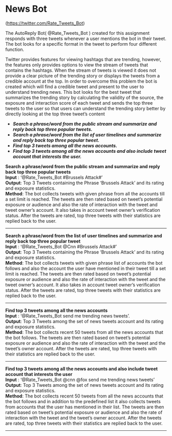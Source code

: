 # News Bot 
(https://twitter.com/Rate_Tweets_Bot)


The AutoReply Bot( @Rate_Tweets_Bot ) created for this assignment responds with three tweets
whenever a user mentions the bot in their tweet. The bot looks for a specific format in the tweet
to perform four different function.

Twitter provides features for viewing hashtags that are trending, however, the features only
provides options to view the stream of tweets that contains the hashtags. When the stream of
tweets is viewed it does not provide a clear picture of the trending story or displays the tweets
from a credible account at the top. In order to overcome this problem the bot is created which
will find a credible tweet and present to the user to understand trending news. This bot looks for
the best tweet that summarizes the trending story by calculating the validity of the source, the
exposure and interaction score of each tweet and sends the top three tweets to the user so that
users can understand the trending story better by directly looking at the top three tweet’s content

  - ***Search a phrase/word from the public stream and summarize and reply back top three popular
tweets.***
  - ***Search a phrase/word from the list of user timelines and summarize and reply back top three
popular tweet.***
  - ***Find top 3 tweets among all the news accounts.***
  - ***Find top 3 tweets among all the news accounts and also include tweet account that interests
the user.***

**Search a phrase/word from the public stream and summarize and reply back top three popular tweets**  
**Input** : ‘@Rate_Tweets_Bot #Brussels Attack#’  
**Output**: Top 3 Tweets containing the Phrase ‘Brussels Attack’ and its rating and exposure
statistics.  
**Method**: The bot collects tweets with given phrase from all the accounts till a set limit is
reached. The tweets are then rated based on tweet’s potential exposure or audience and also the
rate of interaction with the tweet and tweet owner’s account. It also takes in account tweet
owner’s verification status. After the tweets are rated, top three tweets with their statistics are
replied back to the user.
* * *
**Search a phrase/word from the list of user timelines and summarize and reply back top three
popular tweet**  
**Input** : ‘@Rate_Tweets_Bot @Cnn #Brussels Attack#’  
**Output**: Top 3 Tweets containing the Phrase ‘Brussels Attack’ and its rating and exposure
statistics.  
**Method**: The bot collects tweets with given phrase list of accounts the bot follows and also the
account the user have mentioned in their tweet till a set limit is reached. The tweets are then
rated based on tweet’s potential exposure or audience and also the rate of interaction with the
tweet and the tweet owner’s account. It also takes in account tweet owner’s verification status.
After the tweets are rated, top three tweets with their statistics are replied back to the user.
* * *
**Find top 3 tweets among all the news accounts**  
**Input** : ‘@Rate_Tweets_Bot send me trending news tweets’.  
**Output**: Top 3 Tweets among the set of news tweets account and its rating and exposure
statistics.  
**Method**: The bot collects recent 50 tweets from all the news accounts that the bot follows. The
tweets are then rated based on tweet’s potential exposure or audience and also the rate of
interaction with the tweet and the tweet’s owner account. After the tweets are rated, top three
tweets with their statistics are replied back to the user.
* * *
**Find top 3 tweets among all the news accounts and also include tweet account that interests the user**  
**Input** : ‘@Rate_Tweets_Bot @cnn @fox send me trending news tweets’  
**Output**: Top 3 Tweets among the set of news tweets account and its rating and exposure
statistics.  
**Method**: The bot collects recent 50 tweets from all the news accounts that the bot follows and in
addition to the predefined list it also collects tweets from accounts that the user has mentioned in
their list. The tweets are then rated based on tweet’s potential exposure or audience and also the
rate of interaction with the tweet and the tweet’s owner account. After the tweets are rated, top
three tweets with their statistics are replied back to the user.
* * *

